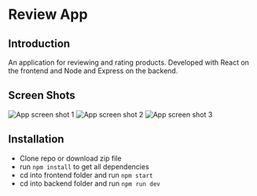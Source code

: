 # Review App

## Introduction

An application for reviewing and rating products.
Developed with React on the frontend and Node and Express on the backend.

## Screen Shots

![App screen shot 1](src/assets/review-app-screen-shot1.JPG)
![App screen shot 2](src/assets/review-app-screen-shot2.JPG)
![App screen shot 3](src/assets/review-app-screen-shot3.JPG)

## Installation

- Clone repo or download zip file
- run `npm install` to get all dependencies
- cd into frontend folder and run `npm start`
- cd into backend folder and run `npm run dev`
